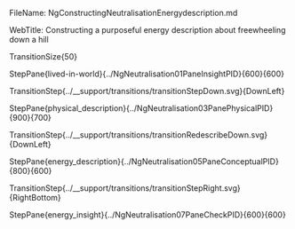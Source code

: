 FileName: NgConstructingNeutralisationEnergydescription.md

WebTitle: Constructing a purposeful energy description about freewheeling down a hill

TransitionSize{50}

StepPane{lived-in-world}{../NgNeutralisation01PaneInsightPID}{600}{600}

TransitionStep{../__support/transitions/transitionStepDown.svg}{DownLeft}

StepPane{physical_description}{../NgNeutralisation03PanePhysicalPID}{900}{700}

TransitionStep{../__support/transitions/transitionRedescribeDown.svg}{DownLeft}

StepPane{energy_description}{../NgNeutralisation05PaneConceptualPID}{800}{600}

TransitionStep{../__support/transitions/transitionStepRight.svg}{RightBottom}

StepPane{energy_insight}{../NgNeutralisation07PaneCheckPID}{600}{600}

